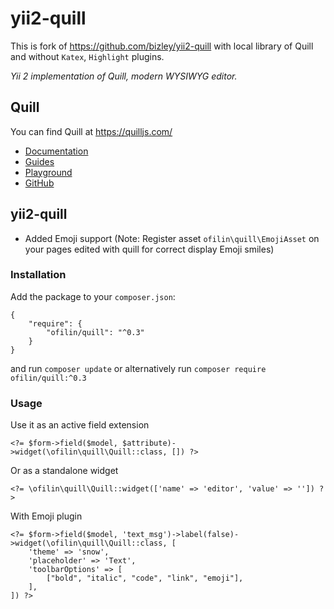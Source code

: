 # yii2-quill

This is fork of https://github.com/bizley/yii2-quill with local library of Quill and without `Katex`, `Highlight` plugins.

*Yii 2 implementation of Quill, modern WYSIWYG editor.*

## Quill

You can find Quill at https://quilljs.com/  
- [Documentation](https://quilljs.com/docs/quickstart/)
- [Guides](https://quilljs.com/guides/why-quill/)
- [Playground](https://quilljs.com/playground/)
- [GitHub](https://github.com/quilljs/quill)

## yii2-quill

* Added Emoji support (Note: Register asset `ofilin\quill\EmojiAsset` on your pages edited with quill for correct display Emoji smiles)

### Installation

Add the package to your `composer.json`:

    {
        "require": {
            "ofilin/quill": "^0.3"
        }
    }

and run `composer update` or alternatively run `composer require ofilin/quill:^0.3`

### Usage

Use it as an active field extension  

    <?= $form->field($model, $attribute)->widget(\ofilin\quill\Quill::class, []) ?>

Or as a standalone widget
  
    <?= \ofilin\quill\Quill::widget(['name' => 'editor', 'value' => '']) ?>

With Emoji plugin
```
<?= $form->field($model, 'text_msg')->label(false)->widget(\ofilin\quill\Quill::class, [
    'theme' => 'snow',
    'placeholder' => 'Text',
    'toolbarOptions' => [
        ["bold", "italic", "code", "link", "emoji"],
    ],
]) ?>
```
